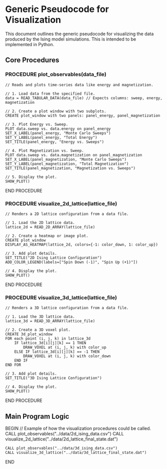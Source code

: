 # Generic Pseudocode for Visualization

This document outlines the generic pseudocode for visualizing the data produced by the Ising model simulations. This is intended to be implemented in Python.

## Core Procedures

### PROCEDURE plot_observables(data_file)
    // Reads and plots time-series data like energy and magnetization.
    
    // 1. Load data from the specified file.
    data = READ_TABULAR_DATA(data_file) // Expects columns: sweep, energy, magnetization
    
    // 2. Create a plot window with two subplots.
    CREATE plot_window with two panels: panel_energy, panel_magnetization
    
    // 3. Plot Energy vs. Sweep.
    PLOT data.sweep vs. data.energy on panel_energy
    SET_X_LABEL(panel_energy, "Monte Carlo Sweeps")
    SET_Y_LABEL(panel_energy, "Total Energy")
    SET_TITLE(panel_energy, "Energy vs. Sweeps")
    
    // 4. Plot Magnetization vs. Sweep.
    PLOT data.sweep vs. data.magnetization on panel_magnetization
    SET_X_LABEL(panel_magnetization, "Monte Carlo Sweeps")
    SET_Y_LABEL(panel_magnetization, "Total Magnetization")
    SET_TITLE(panel_magnetization, "Magnetization vs. Sweeps")
    
    // 5. Display the plot.
    SHOW_PLOT()
END PROCEDURE

### PROCEDURE visualize_2d_lattice(lattice_file)
    // Renders a 2D lattice configuration from a data file.
    
    // 1. Load the 2D lattice data.
    lattice_2d = READ_2D_ARRAY(lattice_file)
    
    // 2. Create a heatmap or image plot.
    CREATE plot_window
    DISPLAY_AS_HEATMAP(lattice_2d, colors={-1: color_down, 1: color_up})
    
    // 3. Add plot details.
    SET_TITLE("2D Ising Lattice Configuration")
    ADD_COLOR_LEGEND(labels=["Spin Down (-1)", "Spin Up (+1)"])
    
    // 4. Display the plot.
    SHOW_PLOT()
END PROCEDURE

### PROCEDURE visualize_3d_lattice(lattice_file)
    // Renders a 3D lattice configuration from a data file.
    
    // 1. Load the 3D lattice data.
    lattice_3d = READ_3D_ARRAY(lattice_file)
    
    // 2. Create a 3D voxel plot.
    CREATE 3d_plot_window
    FOR each point (i, j, k) in lattice_3d
        IF lattice_3d[i][j][k] == 1 THEN
            DRAW_VOXEL at (i, j, k) with color_up
        ELSE IF lattice_3d[i][j][k] == -1 THEN
            DRAW_VOXEL at (i, j, k) with color_down
        END IF
    END FOR
    
    // 3. Add plot details.
    SET_TITLE("3D Ising Lattice Configuration")
    
    // 4. Display the plot.
    SHOW_PLOT()
END PROCEDURE

## Main Program Logic

BEGIN
    // Example of how the visualization procedures could be called.
    CALL plot_observables("../data/2d_ising_data.csv")
    CALL visualize_2d_lattice("../data/2d_lattice_final_state.dat")
    
    CALL plot_observables("../data/3d_ising_data.csv")
    CALL visualize_3d_lattice("../data/3d_lattice_final_state.dat")
END
